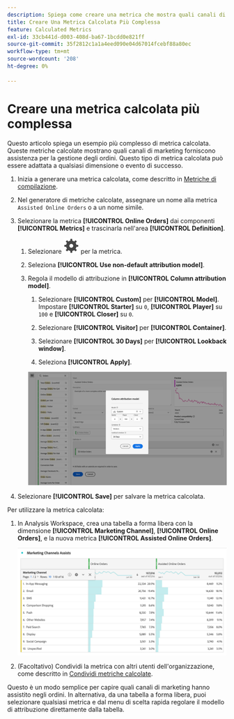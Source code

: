 ```yaml
---
description: Spiega come creare una metrica che mostra quali canali di marketing supportano gli ordini.
title: Creare Una Metrica Calcolata Più Complessa
feature: Calculated Metrics
exl-id: 33cb441d-d003-408d-ba67-1bcdd0e821ff
source-git-commit: 35f2812c1a1a4eed090e04d67014fcebf88a80ec
workflow-type: tm+mt
source-wordcount: '208'
ht-degree: 0%

---
```


# Creare una metrica calcolata più complessa

Questo articolo spiega un esempio più complesso di metrica calcolata. Queste metriche calcolate mostrano quali canali di marketing forniscono assistenza per la gestione degli ordini. Questo tipo di metrica calcolata può essere adattata a qualsiasi dimensione o evento di successo.

1. Inizia a generare una metrica calcolata, come descritto in [Metriche di compilazione](/help/components/c-calcmetrics/c-workflow/cm-workflow/c-build-metrics/cm-build-metrics.md).

1. Nel generatore di metriche calcolate, assegnare un nome alla metrica `Assisted Online Orders` o a un nome simile.

1. Selezionare la metrica **[!UICONTROL Online Orders]** dai componenti **[!UICONTROL Metrics]** e trascinarla nell&#39;area **[!UICONTROL Definition]**.

   1. Selezionare ![Impostazione](/help/assets/icons/Setting.svg) per la metrica.
   1. Seleziona **[!UICONTROL Use non-default attribution model]**.
   1. Regola il modello di attribuzione in **[!UICONTROL Column attribution model]**.
      1. Selezionare **[!UICONTROL Custom]** per **[!UICONTROL Model]**. Impostare **[!UICONTROL Starter]** su `0`, **[!UICONTROL Player]** su `100` e **[!UICONTROL Closer]** su `0`.
      1. Selezionare **[!UICONTROL Visitor]** per **[!UICONTROL Container]**.
      1. Selezionare **[!UICONTROL 30 Days]** per **[!UICONTROL Lookback window]**.

      1. Seleziona **[!UICONTROL Apply]**.

      ![Modello di attribuzione colonna](assets/complex-calculated-metric.png)

1. Selezionare **[!UICONTROL Save]** per salvare la metrica calcolata.

Per utilizzare la metrica calcolata:

1. In Analysis Workspace, crea una tabella a forma libera con la dimensione **[!UICONTROL Marketing Channel]**, **[!UICONTROL Online Orders]**, e la nuova metrica **[!UICONTROL Assisted Online Orders]**.

   ![Ordini online con assistenza per il canale di marketing](assets/marketing-channel-assists.png)

1. (Facoltativo) Condividi la metrica con altri utenti dell&#39;organizzazione, come descritto in [Condividi metriche calcolate](/help/components/c-calcmetrics/c-workflow/cm-workflow/cm-sharing.md).

Questo è un modo semplice per capire quali canali di marketing hanno assistito negli ordini. In alternativa, da una tabella a forma libera, puoi selezionare qualsiasi metrica e dal menu di scelta rapida regolare il modello di attribuzione direttamente dalla tabella.
